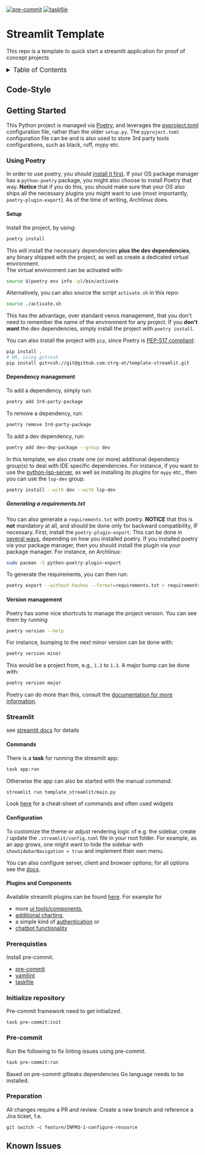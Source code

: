 <!-- markdownlint-disable MD041 -->
<!-- markdownlint-disable MD033 -->
<!-- markdownlint-disable MD028 -->

<!-- PROJECT SHIELDS -->
<!--
*** I'm using markdown "reference style" links for readability.
*** Reference links are enclosed in brackets [ ] instead of parentheses ( ).
*** See the bottom of this document for the declaration of the reference variables
*** for contributors-url, forks-url, etc. This is an optional, concise syntax you may use.
*** https://www.markdownguide.org/basic-syntax/#reference-style-links
-->

[![pre-commit][pre-commit-shield]][pre-commit-url]
[![taskfile][taskfile-shield]][taskfile-url]

# Streamlit Template

This repo is a template to quick start a streamlit application for proof of concept projects

<details>
  <summary style="font-size:1.2em;">Table of Contents</summary>
<!-- START doctoc generated TOC please keep comment here to allow auto update -->
<!-- DON'T EDIT THIS SECTION, INSTEAD RE-RUN doctoc TO UPDATE -->

- [Code-Style](#code-style)
- [Getting Started](#getting-started)
  - [Using Poetry](#using-poetry)
  - [Streamlit](#streamlit)
  - [Prerequisties](#prerequisties)
  - [Initialize repository](#initialize-repository)
  - [Pre-commit](#pre-commit)
  - [Preparation](#preparation)
- [Known Issues](#known-issues)

<!-- END doctoc generated TOC please keep comment here to allow auto update -->
</details>

## Code-Style

<!-- TBD -->

## Getting Started

This Python project is managed via [Poetry](https://python-poetry.org/), and leverages the [pyproject.toml](https://packaging.python.org/en/latest/guides/writing-pyproject-toml/)
configuration file, rather than the older `setup.py`.
The `pyproject.toml` configuration file can be and is also used to store 3rd party tools configurations, such as black, ruff, mypy etc.

### Using Poetry

In order to use poetry, you should [install it first](https://python-poetry.org/docs/#installing-with-pipx). If your OS package manager has
a `python-poetry` package, you might also choose to install Poetry that way. **Notice** that if you do this, you should make sure that your OS
also ships all the necessary plugins you might want to use (most importantly, `poetry-plugin-export`). As of the time of writing, Archlinux does.

#### Setup

Install the project, by using:

```bash
poetry install
```

This will install the necessary dependencies **plus the dev dependencies**, any binary shipped with the project, as well as create a dedicated virtual environment.  
The virtual environment can be activated with:

```bash
source $(poetry env info -p)/bin/activate
```

Alternatively, you can also source the script `activate.sh` in this repo:

```bash
source ./activate.sh
```

This has the advantage, over standard venvs management, that you don't need to remember the name of the environment for any project.
If you **don't want** the dev dependencies, simply install the project with `poetry install`.

You can also install the project with `pip`, since Poetry is [PEP-517 compliant](https://python-poetry.org/docs/pyproject/#poetry-and-pep-517):

```bash
pip install .
# OR, using git+ssh
pip install git+ssh://git@github.com:strg-at/template-streamlit.git
```

#### Dependency management

To add a dependency, simply run:

```bash
poetry add 3rd-party-package
```

To remove a dependency, run:

```bash
poetry remove 3rd-party-package
```

To add a dev dependency, run:

```bash
poetry add dev-dep-package --group dev
```

In this template, we also create one (or more) additional dependency group(s) to deal with IDE specific dependencies.
For instance, if you want to use the [python-lsp-server](https://github.com/python-lsp/python-lsp-server), as well as installing
its plugins for `mypy` etc., then you can use the `lsp-dev` group.

```bash
poetry install --with dev --with lsp-dev
```

##### Generating a requirements.txt

You can also generate a `requirements.txt` with poetry. **NOTICE** that this is **not** mandatory at all, and should be done only for backward compatibility, IF necessary.
First, install the `poetry-plugin-export`.
This can be done in [several ways](https://python-poetry.org/docs/plugins/#using-plugins), depending on how you installed poetry.
If you installed poetry via your package manager, then you should install the plugin via your package manager. For instance, on Archlinux:

```bash
sudo pacman -S python-poetry-plugin-export
```

To generate the requirements, you can then run:

```bash
poetry export --without-hashes --format=requirements.txt > requirements.txt
```

#### Version management

Poetry has some nice shortcuts to manage the project version. You can see them by running

```bash
poetry version --help
```

For instance, bumping to the next minor version can be done with:

```bash
poetry version minor
```

This would be a project from, e.g., `1.2` to `1.3`. A major bump can be done with:

```bash
poetry version major
```

Poetry can do more than this, consult the [documentation for more information](https://python-poetry.org/docs/).

### Streamlit

see [streamlit docs](https://docs.streamlit.io) for details

#### Commands

There is a **task** for running the streamlit app:

```bash
task app:run
```

Otherwise the app can also be started with the manual command:

```bash
streamlit run template_streamlit/main.py
```

Look [here](https://docs.streamlit.io/develop/quick-reference/cheat-sheet) for a cheat-sheet of commands and often used widgets

#### Configuration

To customize the theme or adjust rendering logic of e.g. the sidebar, create / update the `.streamlit/config.toml` file in your root folder.
For example, as an app grows, one might want to hide the sidebar with `showSidebarNavigation = true` and implement their own menu.

You can also configure server, client and browser options; for all options see the [docs](https://docs.streamlit.io/develop/api-reference/configuration/config.toml).

#### Plugins and Components

Available streamlit plugins can be found [here](https://streamlit.io/components).
For example for

- more [ui tools/components](https://arnaudmiribel.github.io/streamlit-extras/),
- [additional charting](https://echarts.streamlit.app/),
- a simple kind of [authentication](https://github.com/mkhorasani/Streamlit-Authenticator) or
- [chatbot functionality](https://github.com/ai-yash/st-chat)

### Prerequisties

Install pre-commit.

- [pre-commit][pre-commit]
- [yamllint][yamllint]
- [taskfile][taskfile-url]

### Initialize repository

Pre-commit framework need to get initialized.

```console
task pre-commit:init
```

### Pre-commit

Run the following to fix linting issues using pre-commit.

```bash
task pre-commit:run
```

Based on pre-commit gitleaks dependencies Go language needs to be installed.

### Preparation

All changes require a PR and review. Create a new branch and reference a Jira ticket, f.e.

```console
git switch -c feature/INPRO-1-configure-resource
```

## Known Issues

<!-- TBD -->

<!-- MARKDOWN LINKS & IMAGES -->
<!-- https://www.markdownguide.org/basic-syntax/#reference-style-links -->

<!-- Links -->

[pre-commit]: https://pre-commit.com/
[yamllint]: https://github.com/adrienverge/yamllint

<!-- Badges -->

[pre-commit-shield]: https://img.shields.io/badge/pre--commit-enabled-brightgreen?logo=pre-commit
[pre-commit-url]: https://github.com/pre-commit/pre-commit
[taskfile-url]: https://taskfile.dev/
[taskfile-shield]: https://img.shields.io/badge/Taskfile-Enabled-brightgreen?logo=task
